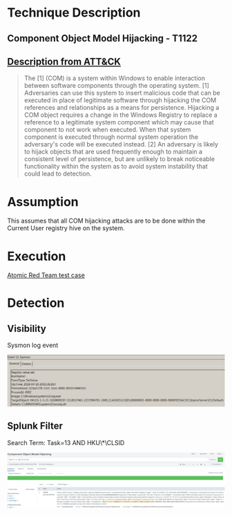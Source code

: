 # Technique Description
##  Component Object Model Hijacking  - T1122
## [Description from ATT&CK](https://attack.mitre.org/techniques/T1122/)
<blockquote>
The [1] (COM) is a system within Windows to enable interaction between software components through the operating system. [1] Adversaries can use this system to insert malicious code that can be executed in place of legitimate software through hijacking the COM references and relationships as a means for persistence. Hijacking a COM object requires a change in the Windows Registry to replace a reference to a legitimate system component which may cause that component to not work when executed. When that system component is executed through normal system operation the adversary's code will be executed instead. [2] An adversary is likely to hijack objects that are used frequently enough to maintain a consistent level of persistence, but are unlikely to break noticeable functionality within the system as to avoid system instability that could lead to detection.
</blockquote>

# Assumption
This assumes that all COM hijacking attacks are to be done within the Current User registry hive on the system.

# Execution
[Atomic Red Team test case](https://github.com/redcanaryco/atomic-red-team/tree/6965fc15ef872281346d99d5eea952907167dec3/atomics/T1122)

# Detection

## Visibility
Sysmon log event

![alt text](pictures/componentHijack.png)

## Splunk Filter
Search Term: Task=13 AND HKU\\*\\CLSID

![alt text](pictures/componentHijackAlert.png)
